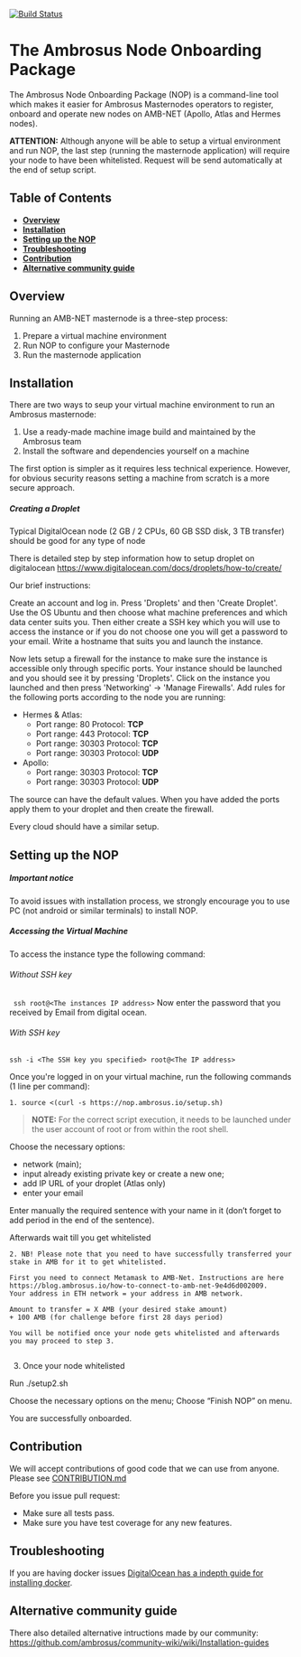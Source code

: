 [![Build Status](https://travis-ci.com/ambrosus/ambrosus-nop.svg?token=3AeQ6aqcxJ7ZUnsz6KJt&branch=master)](https://travis-ci.com/ambrosus/ambrosus-nop)

# The Ambrosus Node Onboarding Package
The Ambrosus Node Onboarding Package (NOP) is a command-line tool which makes it easier for Ambrosus Masternodes operators to register, onboard and operate new nodes on AMB-NET (Apollo, Atlas and Hermes nodes).

**ATTENTION:** Although anyone will be able to setup a virtual environment and run NOP, the last step (running the masternode application) will require your node to have been whitelisted. Request will be send automatically at the end of setup script.

## Table of Contents
  - **[Overview](#overview)**
  - **[Installation](#installation)**
  - **[Setting up the NOP](#setting-up-the-nop)**
  - **[Troubleshooting](#troubleshooting)**
  - **[Contribution](#contribution)**
  - **[Alternative community guide](#alternative-community-guide)**

## Overview

Running an AMB-NET masternode is a three-step process:
1. Prepare a virtual machine environment
2. Run NOP to configure your Masternode
3. Run the masternode application

## Installation

There are two ways to seup your virtual machine environment to run an Ambrosus masternode:

1. Use a ready-made machine image build and maintained by the Ambrosus team
2. Install the software and dependencies yourself on a machine

The first option is simpler as it requires less technical experience. However, for obvious security reasons setting a machine from scratch is a more secure approach.

##### Creating a Droplet

Typical DigitalOcean node (2 GB / 2 CPUs, 60 GB SSD disk, 3 TB transfer) should be good for any type of node

There is detailed step by step information how to setup droplet on digitalocean https://www.digitalocean.com/docs/droplets/how-to/create/

Our brief instructions:

Create an account and log in. Press 'Droplets' and then 'Create Droplet'. Use the OS Ubuntu and then choose what machine preferences and which data center suits you. Then either create a SSH key which you will use to access the instance or if you do not choose one you will get a password to your email. Write a hostname that suits you and launch the instance.

Now lets setup a firewall for the instance to make sure the instance is accessible only through specific ports. Your instance should be launched and you should see it by pressing 'Droplets'. Click on the instance you launched and then press 'Networking' -> 'Manage Firewalls'.
Add rules for the following ports according to the node you are running:
 - Hermes & Atlas:
    - Port range: 80
        Protocol: **TCP**
    - Port range: 443
        Protocol: **TCP**
    - Port range: 30303
        Protocol: **TCP**
    - Port range: 30303
        Protocol: **UDP**
 - Apollo:
    - Port range: 30303
        Protocol: **TCP**
    - Port range: 30303
        Protocol: **UDP**

The source can have the default values. When you have added the ports apply them to your droplet and then create the firewall.

Every cloud should have a similar setup.

## Setting up the NOP

##### Important notice

To avoid issues with installation process, we strongly encourage you to use PC (not android or similar terminals) to install NOP.

##### Accessing the Virtual Machine
To access the instance type the following command:
###### Without SSH key
``` ssh root@<The instances IP address>```
Now enter the password that you received by Email from digital ocean.
###### With SSH key
```ssh -i <The SSH key you specified> root@<The IP address>```

Once you're logged in on your virtual machine, run the following commands (1 line per command):
```
1. source <(curl -s https://nop.ambrosus.io/setup.sh)
```

> **NOTE:** For the correct script execution, it needs to be launched under the user account of root or from within the root shell.

Choose the necessary options:
- network (main);
- input already existing private key or create a new one;
- add IP URL of your droplet (Atlas only)
- enter your email

Enter manually the required sentence with your name in it (don’t forget to add period in the end of the sentence).

Afterwards wait till you get whitelisted

```
2. NB! Please note that you need to have successfully transferred your stake in AMB for it to get whitelisted. 

First you need to connect Metamask to AMB-Net. Instructions are here 
https://blog.ambrosus.io/how-to-connect-to-amb-net-9e4d6d002009.
Your address in ETH network = your address in AMB network.

Amount to transfer = X AMB (your desired stake amount) 
+ 100 AMB (for challenge before first 28 days period) 

You will be notified once your node gets whitelisted and afterwards you may proceed to step 3.


```
3. Once your node whitelisted

Run ./setup2.sh

Choose the necessary options on the menu;
Choose “Finish NOP” on menu.

You are successfully onboarded.

## Contribution
We will accept contributions of good code that we can use from anyone.
Please see [CONTRIBUTION.md](CONTRIBUTION.md)

Before you issue pull request:
* Make sure all tests pass.
* Make sure you have test coverage for any new features.

## Troubleshooting
If you are having docker issues [DigitalOcean has a indepth guide for installing docker](https://www.digitalocean.com/community/tutorials/how-to-install-and-use-docker-on-ubuntu-18-04).

## Alternative community guide

There also detailed alternative intructions made by our community: https://github.com/ambrosus/community-wiki/wiki/Installation-guides
